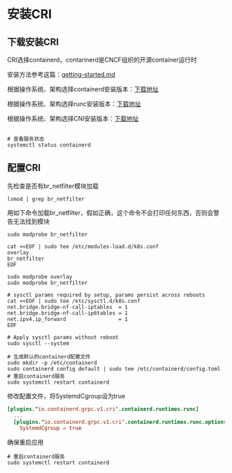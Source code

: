 # 安装CRI

## 下载安装CRI

CRI选择containerd，contarinerd是CNCF组织的开源container运行时

安装方法参考这篇：[getting-started.md](https://github.com/containerd/containerd/blob/main/docs/getting-started.md)

根据操作系统、架构选择containerd安装版本：[下载地址](https://github.com/containerd/containerd/releases)

根据操作系统、架构选择runc安装版本：[下载地址](https://github.com/opencontainers/runc/releases)

根据操作系统、架构选择CNI安装版本：[下载地址](https://github.com/containernetworking/plugins/releases)

```shell

```

```shell
# 查看服务状态
systemctl status containerd
```

## 配置CRI

先检查是否有br_netfilter模块加载

```shell
lsmod | grep br_netfilter
```

用如下命令加载br_netfilter，假如正确，这个命令不会打印任何东西，否则会警告无法找到模块

```shell
sudo modprobe br_netfilter
```

```shell
cat <<EOF | sudo tee /etc/modules-load.d/k8s.conf
overlay
br_netfilter
EOF

sudo modprobe overlay
sudo modprobe br_netfilter

# sysctl params required by setup, params persist across reboots
cat <<EOF | sudo tee /etc/sysctl.d/k8s.conf
net.bridge.bridge-nf-call-iptables  = 1
net.bridge.bridge-nf-call-ip6tables = 1
net.ipv4.ip_forward                 = 1
EOF

# Apply sysctl params without reboot
sudo sysctl --system
```

```shell
# 生成默认的containerd配置文件
sudo mkdir -p /etc/containerd
sudo containerd config default | sudo tee /etc/containerd/config.toml
# 重启containerd服务
sudo systemctl restart containerd
```

修改配置文件，将SystemdCgroup设为true

```toml
[plugins."io.containerd.grpc.v1.cri".containerd.runtimes.runc]
  ...
  [plugins."io.containerd.grpc.v1.cri".containerd.runtimes.runc.options]
    SystemdCgroup = true
```

确保重启应用

```shell
# 重启containerd服务
sudo systemctl restart containerd
```
